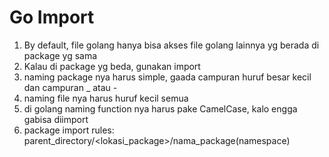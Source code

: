 # Go Import

1. By default, file golang hanya bisa akses file golang lainnya yg berada di package yg sama
2. Kalau di package yg beda, gunakan import
3. naming package nya harus simple, gaada campuran huruf besar kecil dan campuran _ atau -
4. naming file nya harus huruf kecil semua
5. di golang naming function nya harus pake CamelCase, kalo engga gabisa diimport
6. package import rules: parent_directory/<lokasi_package>/nama_package(namespace)
